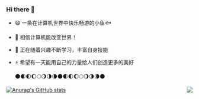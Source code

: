 ### Hi there 👋

- 😄 一条在计算机世界中快乐畅游的小鱼🐟
- 🌠 相信计算机能改变世界！
- 🌱 正在随着兴趣不断学习，丰富自身技能
- ⚡ 希望有一天能用自己的力量给人们创造更多的美好

  🌑🌒🌓🌔🌕🌖🌗🌘🌑🌒🌓🌔🌕🌖🌗🌘🌑

<!--
**Abilish/Abilish** is a ✨ _special_ ✨ repository because its `README.md` (this file) appears on your GitHub profile.

Here are some ideas to get you started:

- 🔭 I’m currently working on ...
- 🌱 I’m currently learning ...
- 👯 I’m looking to collaborate on ...
- 🤔 I’m looking for help with ...
- 💬 Ask me about ...
- 📫 How to reach me: ...
- 😄 Pronouns: ...
- ⚡ Fun fact: ...
-->

[![Anurag's GitHub stats](https://github-readme-stats.vercel.app/api?username=abilish)](https://github.com/abilish/github-readme-stats)
<img align="right" src="https://github-readme-stats.vercel.app/api/top-langs/?username=abilish&show_icons=true">


<!-- [![Anurag's GitHub stats](https://github-readme-stats.vercel.app/api?username=abilish)](https://github.com/abilish/github-readme-stats)



[![Top Langs](https://github-readme-stats.vercel.app/api/top-langs/?username=abilish)](https://github.com/abilish/github-readme-stats)
 -->
